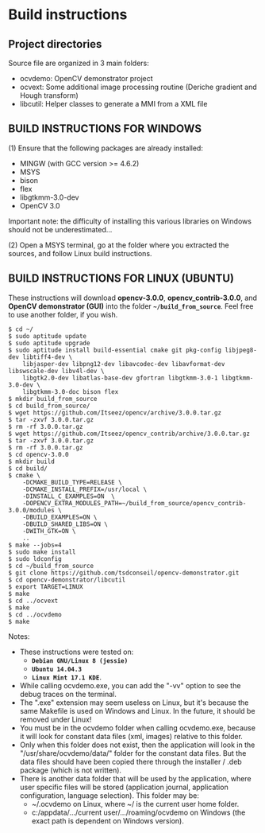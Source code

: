 # Build instructions


## Project directories

Source file are organized in 3 main folders:

 - ocvdemo: OpenCV demonstrator project
 - ocvext:  Some additional image processing routine (Deriche gradient and Hough transform)
 - libcutil: Helper classes to generate a MMI from a XML file


## BUILD INSTRUCTIONS FOR WINDOWS
(1) Ensure that the following packages are already installed:
  - MINGW (with GCC version >= 4.6.2)
  - MSYS
  - bison
  - flex
  - libgtkmm-3.0-dev
  - OpenCV 3.0

Important note: the difficulty of installing this various libraries on Windows should not be underestimated...

(2) Open a MSYS terminal, go at the folder where you extracted the sources, and follow Linux build instructions.


## BUILD INSTRUCTIONS FOR LINUX (UBUNTU)

These instructions will download **opencv-3.0.0**, **opencv_contrib-3.0.0**, and **OpenCV demonstrator (GUI)** into the
folder **`~/build_from_source`**. Feel free to use another folder, if you wish.

```
$ cd ~/
$ sudo aptitude update
$ sudo aptitude upgrade
$ sudo aptitude install build-essential cmake git pkg-config libjpeg8-dev libtiff4-dev \
    libjasper-dev libpng12-dev libavcodec-dev libavformat-dev libswscale-dev libv4l-dev \
    libgtk2.0-dev libatlas-base-dev gfortran libgtkmm-3.0-1 libgtkmm-3.0-dev \
    libgtkmm-3.0-doc bison flex
$ mkdir build_from_source
$ cd build_from_source/
$ wget https://github.com/Itseez/opencv/archive/3.0.0.tar.gz
$ tar -zxvf 3.0.0.tar.gz
$ rm -rf 3.0.0.tar.gz
$ wget https://github.com/Itseez/opencv_contrib/archive/3.0.0.tar.gz
$ tar -zxvf 3.0.0.tar.gz
$ rm -rf 3.0.0.tar.gz
$ cd opencv-3.0.0
$ mkdir build
$ cd build/
$ cmake \
    -DCMAKE_BUILD_TYPE=RELEASE \
    -DCMAKE_INSTALL_PREFIX=/usr/local \
    -DINSTALL_C_EXAMPLES=ON  \
    -DOPENCV_EXTRA_MODULES_PATH=~/build_from_source/opencv_contrib-3.0.0/modules \
    -DBUILD_EXAMPLES=ON \
    -DBUILD_SHARED_LIBS=ON \
    -DWITH_GTK=ON \
    ..
$ make --jobs=4
$ sudo make install
$ sudo ldconfig
$ cd ~/build_from_source
$ git clone https://github.com/tsdconseil/opencv-demonstrator.git
$ cd opencv-demonstrator/libcutil
$ export TARGET=LINUX
$ make
$ cd ../ocvext
$ make
$ cd ../ocvdemo
$ make
```

Notes:

- These instructions were tested on:
  *  **`Debian GNU/Linux 8 (jessie)`**
  * **`Ubuntu 14.04.3`**
  * **`Linux Mint 17.1 KDE`**.
- While calling ocvdemo.exe, you can add the "-vv" option to see the debug traces on the terminal.
- The ".exe" extension may seem useless on Linux, but it's because the same Makefile is used on Windows and Linux. In
the future, it should be removed under Linux!
- You must be in the ocvdemo folder when calling ocvdemo.exe, because it will look for constant data files (xml, images)
relative to this folder.
- Only when this folder does not exist, then the application will look in the "/usr/share/ocvdemo/data/" folder for the
constant data files. But the data files should have been copied there through the installer / .deb package (which is not
written).
- There is another data folder that will be used by the application, where user specific files will be stored
(application journal, application configuration, language selection). This folder may be:
  * ~/.ocvdemo on Linux, where ~/ is the current user home folder.
  * c:/appdata/.../current user/.../roaming/ocvdemo on Windows (the exact path is dependent on Windows version).
